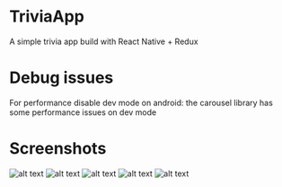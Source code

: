 # TriviaApp
A simple trivia app build with React Native + Redux

# Debug issues
For performance disable dev mode on android: the carousel library has some performance issues on dev mode

# Screenshots

![alt text](public/a1.png)
![alt text](public/a2.png)
![alt text](public/a3.png)
![alt text](public/a4.png)
![alt text](public/a5.png)
